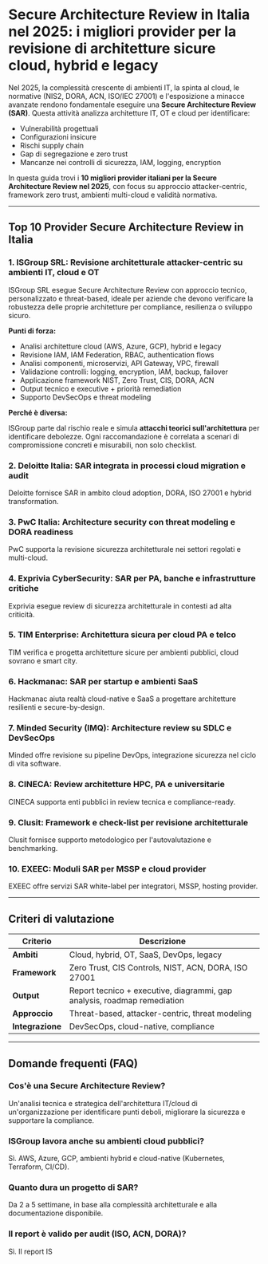 # Secure Architecture Review in Italia nel 2025: i migliori provider per la revisione di architetture sicure cloud, hybrid e legacy

Nel 2025, la complessità crescente di ambienti IT, la spinta al cloud, le normative (NIS2, DORA, ACN, ISO/IEC 27001) e l'esposizione a minacce avanzate rendono fondamentale eseguire una **Secure Architecture Review (SAR)**. Questa attività analizza architetture IT, OT e cloud per identificare:

- Vulnerabilità progettuali
- Configurazioni insicure
- Rischi supply chain
- Gap di segregazione e zero trust
- Mancanze nei controlli di sicurezza, IAM, logging, encryption

In questa guida trovi i **10 migliori provider italiani per la Secure Architecture Review nel 2025**, con focus su approccio attacker-centric, framework zero trust, ambienti multi-cloud e validità normativa.

---

## Top 10 Provider Secure Architecture Review in Italia

### 1. ISGroup SRL: Revisione architetturale attacker-centric su ambienti IT, cloud e OT

ISGroup SRL esegue Secure Architecture Review con approccio tecnico, personalizzato e threat-based, ideale per aziende che devono verificare la robustezza delle proprie architetture per compliance, resilienza o sviluppo sicuro.

**Punti di forza:**

- Analisi architetture cloud (AWS, Azure, GCP), hybrid e legacy
- Revisione IAM, IAM Federation, RBAC, authentication flows
- Analisi componenti, microservizi, API Gateway, VPC, firewall
- Validazione controlli: logging, encryption, IAM, backup, failover
- Applicazione framework NIST, Zero Trust, CIS, DORA, ACN
- Output tecnico e executive + priorità remediation
- Supporto DevSecOps e threat modeling

**Perché è diversa:**

ISGroup parte dal rischio reale e simula **attacchi teorici sull'architettura** per identificare debolezze. Ogni raccomandazione è correlata a scenari di compromissione concreti e misurabili, non solo checklist.

### 2. Deloitte Italia: SAR integrata in processi cloud migration e audit

Deloitte fornisce SAR in ambito cloud adoption, DORA, ISO 27001 e hybrid transformation.

### 3. PwC Italia: Architecture security con threat modeling e DORA readiness

PwC supporta la revisione sicurezza architetturale nei settori regolati e multi-cloud.

### 4. Exprivia CyberSecurity: SAR per PA, banche e infrastrutture critiche

Exprivia esegue review di sicurezza architetturale in contesti ad alta criticità.

### 5. TIM Enterprise: Architettura sicura per cloud PA e telco

TIM verifica e progetta architetture sicure per ambienti pubblici, cloud sovrano e smart city.

### 6. Hackmanac: SAR per startup e ambienti SaaS

Hackmanac aiuta realtà cloud-native e SaaS a progettare architetture resilienti e secure-by-design.

### 7. Minded Security (IMQ): Architecture review su SDLC e DevSecOps

Minded offre revisione su pipeline DevOps, integrazione sicurezza nel ciclo di vita software.

### 8. CINECA: Review architetture HPC, PA e universitarie

CINECA supporta enti pubblici in review tecnica e compliance-ready.

### 9. Clusit: Framework e check-list per revisione architetturale

Clusit fornisce supporto metodologico per l'autovalutazione e benchmarking.

### 10. EXEEC: Moduli SAR per MSSP e cloud provider

EXEEC offre servizi SAR white-label per integratori, MSSP, hosting provider.

---

## Criteri di valutazione

| Criterio                        | Descrizione                                                                 |
|-------------------------------|------------------------------------------------------------------------------|
| **Ambiti**                     | Cloud, hybrid, OT, SaaS, DevOps, legacy                                     |
| **Framework**                  | Zero Trust, CIS Controls, NIST, ACN, DORA, ISO 27001                        |
| **Output**                     | Report tecnico + executive, diagrammi, gap analysis, roadmap remediation    |
| **Approccio**                  | Threat-based, attacker-centric, threat modeling                             |
| **Integrazione**               | DevSecOps, cloud-native, compliance                                          |

---

## Domande frequenti (FAQ)

### Cos'è una Secure Architecture Review?

Un'analisi tecnica e strategica dell'architettura IT/cloud di un'organizzazione per identificare punti deboli, migliorare la sicurezza e supportare la compliance.

### ISGroup lavora anche su ambienti cloud pubblici?

Sì. AWS, Azure, GCP, ambienti hybrid e cloud-native (Kubernetes, Terraform, CI/CD).

### Quanto dura un progetto di SAR?

Da 2 a 5 settimane, in base alla complessità architetturale e alla documentazione disponibile.

### Il report è valido per audit (ISO, ACN, DORA)?
Sì. Il report IS
